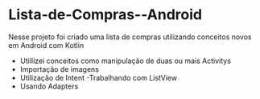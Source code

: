 # Lista-de-Compras--Android
Nesse projeto foi criado uma lista de compras utilizando conceitos novos em Android com Kotlin

- Utillizei conceitos como manipulação de duas ou mais Activitys 
- Importação de imagens
- Utilização de Intent
-Trabalhando com ListView
- Usando Adapters

